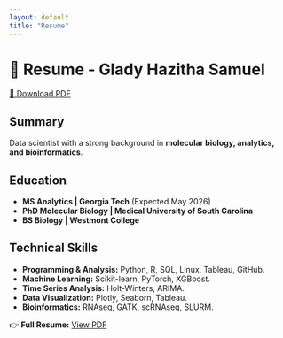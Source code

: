 ```yaml
---
layout: default
title: "Resume"
---
```


# 📜 Resume - Glady Hazitha Samuel

[📄 Download PDF](resume.pdf)

## **Summary**
Data scientist with a strong background in **molecular biology, analytics, and bioinformatics**.

## **Education**
- **MS Analytics | Georgia Tech** (Expected May 2026)
- **PhD Molecular Biology | Medical University of South Carolina**
- **BS Biology | Westmont College**

## **Technical Skills**
- **Programming & Analysis:** Python, R, SQL, Linux, Tableau, GitHub.
- **Machine Learning:** Scikit-learn, PyTorch, XGBoost.
- **Time Series Analysis:** Holt-Winters, ARIMA.
- **Data Visualization:** Plotly, Seaborn, Tableau.
- **Bioinformatics:** RNAseq, GATK, scRNAseq, SLURM.

👉 **Full Resume:** [View PDF](resume.pdf)
